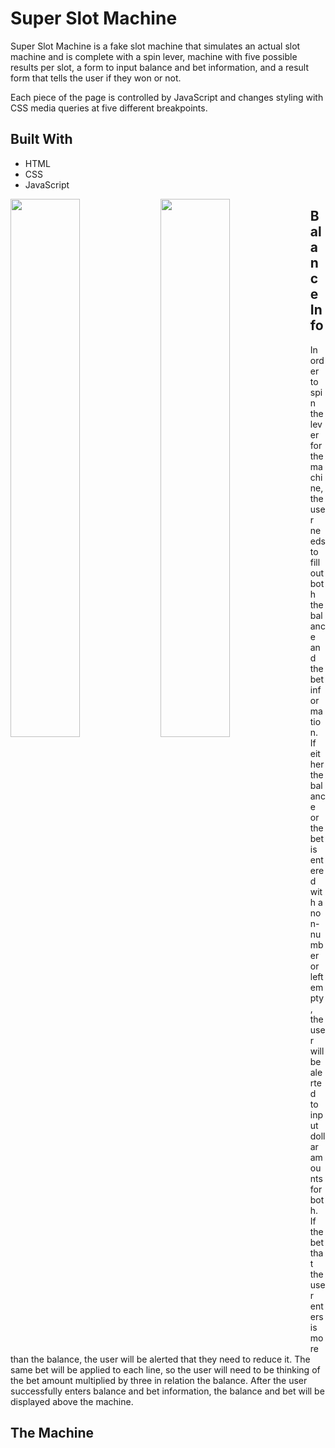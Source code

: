 # Super Slot Machine

Super Slot Machine is a fake slot machine that simulates an actual slot machine and is complete with a spin lever, machine with five possible results per slot, a form to input balance and bet information, and a result form that tells the user if they won or not. 

Each piece of the page is controlled by JavaScript and changes styling with CSS media queries at five different breakpoints. 

## Built With 
* HTML
* CSS 
* JavaScript 

<img align="left" width="47%" src="https://github.com/fletchcoder/Super-Slot-Machine/assets/131314453/80dc9433-0126-4c8e-b175-4ebde2c3f3d6"
/>
<img align="left" width="47%" src="https://github.com/fletchcoder/Super-Slot-Machine/assets/131314453/81085600-0ff3-44e1-ab3d-83c3ae219b8b"
/>

## Balance Info 

In order to spin the lever for the machine, the user needs to fill out both the balance and the bet information. If either the balance or the bet is entered with a non-number or left empty, the user will be alerted to input dollar amounts for both. If the bet that the user enters is more than the balance, the user will be alerted that they need to reduce it. The same bet will be applied to each line, so the user will need to be thinking of the bet amount multiplied by three in relation the balance. After the user successfully enters balance and bet information, the balance and bet will be displayed above the machine.

## The Machine
